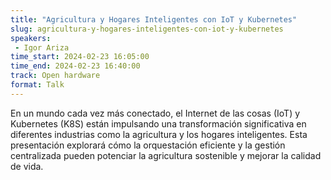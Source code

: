 ```yaml
---
title: "Agricultura y Hogares Inteligentes con IoT y Kubernetes"
slug: agricultura-y-hogares-inteligentes-con-iot-y-kubernetes
speakers:
 - Igor Ariza
time_start: 2024-02-23 16:05:00
time_end: 2024-02-23 16:40:00
track: Open hardware
format: Talk
---
```


En un mundo cada vez más conectado, el Internet de las cosas (IoT) y Kubernetes (K8S) están impulsando una transformación significativa en diferentes industrias como la agricultura y los hogares inteligentes. Esta presentación explorará cómo la orquestación eficiente y la gestión centralizada pueden potenciar la agricultura sostenible y mejorar la calidad de vida.